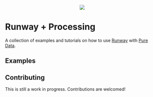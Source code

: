 <p align="center">
  <img src="https://runway.nyc3.digitaloceanspaces.com/assets/github/cover_runway_puredata_github.jpg">
</p>

# Runway + Processing

A collection of examples and tutorials on how to use [Runway](https://runwayapp.ai/) with [Pure Data](https://puredata.info/).

## Examples

## Contributing

This is still a work in progress. Contributions are welcomed!

